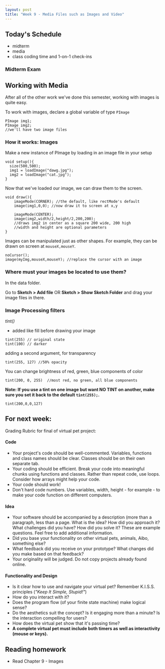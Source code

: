 ```yaml
---
layout: post
title: "Week 9 - Media Files such as Images and Video"
---
```


## Today's Schedule

- midterm
- media
- class coding time and 1-on-1 check-ins

### Midterm Exam

## Working with Media

After all of the other work we've done this semester, working with images is quite easy.

To work with images, declare a global variable of type ```PImage```

```
PImage img1;
PImage img2;
//we'll have two image files
```

### How it works: Images

Make a new instance of PImage by loading in an image file in your setup

```
void setup(){
  size(500,500);
  img1 = loadImage("dawg.jpg");
  img2 = loadImage("cat.jpg");
}
```

Now that we've loaded our image, we can draw them to the screen.

```
void draw(){
    imageMode(CORNER); //the default, like rectMode's default
    image(img1,0,0); //now draw it to screen at x,y

    imageMode(CENTER);
    image(img2,width/2,height/2,200,200);
    //draws img2 in center as a square 200 wide, 200 high
    //width and height are optional parameters
}
```

Images can be manipulated just as other shapes. For example, they can be drawn on screen at ```mouseX,mouseY```. 

```
noCursor();
image(myImg,mouseX,mouseY); //replace the cursor with an image
```

### Where must your images be located to use them?

In the data folder.

Go to **Sketch > Add file** OR **Sketch > Show Sketch Folder** and drag your image files in there.

### Image Processing filters

*tint()*

- added like fill before drawing your image

```
tint(255) // original state
tint(100) // darker
```

adding a second argument, for transparency

```
tint(255, 127) //50% opacity
```

You can change brightness of red, green, blue components of color

```
tint(200, 0, 255)  //most red, no green, all blue components
```

**Note: If you use a tint on one image but want NO TINT on another, make sure you set it back to the default ```tint(255);```.**

```
tint(200,0,0,127)
```


## For next week:

Grading Rubric for final of virtual pet project:

#### Code

- Your project's code should be well-commented. Variables, functions and class names should be clear. Classes should be on their own separate tab.
- Your coding should be efficient. Break your code into meaningful chunks using functions and classes. Rather than repeat code, use loops. Consider how arrays might help your code.
- Your code should work!
- Don't hard code numbers. Use variables, width, height - for example - to make your code function on different computers.

#### Idea

- Your software should be accompanied by a description (more than a paragraph, less than a page. What is the idea? How did you approach it? What challenges did you have? How did you solve it? These are example questions. Feel free to add additional information.
- Did you base your functionality on other virtual pets, animals, Aibo, something else?
- What feedback did you receive on your prototype? What changes did you make based on that feedback?
- Your originality will be judged. Do not copy projects already found online.

#### Functionality and Design

- Is it clear how to use and navigate your virtual pet? Remember K.I.S.S. principles (*"Keep It Simple, Stupid!"*)
- How do you interact with it?
- Does the program flow (of your finite state machine) make logical sense?
- Do the aesthetics suit the concept? Is it engaging more than a minute? Is the interaction compelling for users?
- How does the virtual pet show that it's passing time?
- **A complete virtual pet must include both timers as well as interactivity (mouse or keys).**

## Reading homework

* Read Chapter 9 - Images
